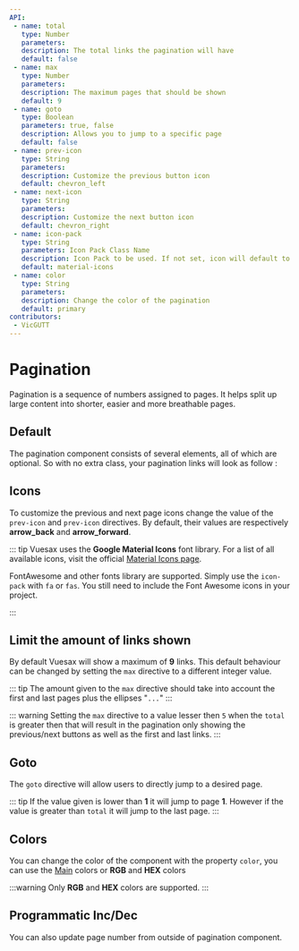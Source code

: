 ```yaml
---
API:
 - name: total
   type: Number
   parameters:
   description: The total links the pagination will have
   default: false
 - name: max
   type: Number
   parameters:
   description: The maximum pages that should be shown
   default: 9
 - name: goto
   type: Boolean
   parameters: true, false
   description: Allows you to jump to a specific page
   default: false
 - name: prev-icon
   type: String
   parameters:
   description: Customize the previous button icon
   default: chevron_left
 - name: next-icon
   type: String
   parameters:
   description: Customize the next button icon
   default: chevron_right
 - name: icon-pack
   type: String
   parameters: Icon Pack Class Name
   description: Icon Pack to be used. If not set, icon will default to Material Icons. ex. FA4 uses fa or fas, FA5 uses fas, far, or fal.
   default: material-icons
 - name: color
   type: String
   parameters:
   description: Change the color of the pagination
   default: primary
contributors:
 - VicGUTT
---
```


# Pagination

<box header>

  Pagination is a sequence of numbers assigned to pages. It helps split up large content into shorter, easier and more breathable pages.

</box>


<box>

## Default

The pagination component consists of several elements, all of which are optional. So with no extra class, your pagination links will look as follow :

<vuecode md center>
<template #demo>
<div>
  <Demos-Pagination-Default />
</div>
</template>
<template #code>

```html
<template>
  <div>
    <vs-pagination :total="40" v-model="currentx"></vs-pagination>
  </div>
</template>
<script>
export default {
  data: () => ({
    currentx: 14
  })
}
</script>
```

</template>
</vuecode>
</box>

<box>

## Icons

To customize the previous and next page icons change the value of the `prev-icon` and `prev-icon` directives.
By default, their values are respectively **arrow_back** and **arrow_forward**.

::: tip
Vuesax uses the **Google Material Icons** font library. For a list of all available icons, visit the official [Material Icons page](https://material.io/icons/).

FontAwesome and other fonts library are supported. Simply use the `icon-pack` with `fa` or `fas`. You still need to include the Font Awesome icons in your project.

:::

<vuecode md center>
<template #demo>
<div>
  <Demos-Pagination-Icons />
</div>
</template>
<template #code>

```html
<template>
  <div>
    <vs-pagination :total="100" v-model="currentx" prev-icon="arrow_back" next-icon="arrow_forward"></vs-pagination>
  </div>
</template>
<script>
export default {
  data: () => ({
    currentx: 64
  })
}
</script>
```

</template>
</vuecode>
</box>

<box>

## Limit the amount of links shown

By default Vuesax will show a maximum of **9** links. This default behaviour can be changed by setting the `max` directive to a different integer value.

::: tip
The amount given to the `max` directive should take into account the first and last pages plus the ellipses "`...`"
:::

::: warning
Setting the `max` directive to a value lesser then `5` when the `total` is greater then that will result in the pagination only showing the previous/next buttons as well as the first and last links.
:::

<vuecode md center>
<template #demo>
<div>
<Demos-Pagination-Max />
</div>
</template>
<template #code>

```html
<template>
  <div>
    <vs-pagination :total="30" v-model="currentx" :max="13"></vs-pagination>
  </div>
</template>
<script>
export default {
  data: () => ({
    currentx: 17
  })
}
</script>
```

</template>
</vuecode>
</box>

<box>

## Goto

The `goto` directive will allow users to directly jump to a desired page.

::: tip
If the value given is lower than **1** it will jump to page **1**. However if the value is greater than `total` it will jump to the last page.
:::

<vuecode md center>
<template #demo>
<div>
<Demos-Pagination-Goto />
</div>
</template>
<template #code>

```html
<template>
  <div>
    <vs-pagination :total="20" v-model="currentx" goto ></vs-pagination>
  </div>
</template>
<script>
export default {
  data: () => ({
    currentx: 8
  })
}
</script>
```

</template>
</vuecode>
</box>

<box>

## Colors

You can change the color of the component with the property `color`, you can use the [Main](/theme/) colors or **RGB** and **HEX** colors

:::warning
  Only **RGB** and **HEX** colors are supported.
:::

<vuecode md>
<template #demo>
<div>
<Demos-Pagination-Colors />
</div>
</template>
<template #code>

```html
<template lang="html">
  <div class="centerx">
    <input class="input-color" v-model="colorx" type="color">
    <vs-pagination :color="colorx" :total="20" v-model="currentx"></vs-pagination>
  </div>
</template>

<script>
export default {
  data: ()=>({
    colorx: '#f91f43',
    currentx: 7
  })
}
</script>

<style lang="stylus">
.input-color
  margin-right 5px
</style>
```

</template>
</vuecode>
</box>


<box>

## Programmatic Inc/Dec

You can also update page number from outside of pagination component.

<vuecode md>
<template #demo>
<div>
<Demos-Pagination-ProgrammaticChange />
</div>
</template>
<template #code>

```html
<template>
  <div>
    <p>Current: {{ currentx }}</p>
    <vs-button @click="currentx++">Increment</vs-button>
    <vs-button @click="currentx--">Decrement</vs-button>
    <br><br>
    <vs-pagination :total="20" v-model="currentx"></vs-pagination>
  </div>
</template>
<script>
export default {
  data: () => ({
    currentx: 5
  })
}
</script>
```

</template>
</vuecode>
</box>
